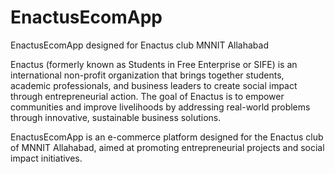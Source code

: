 # EnactusEcomApp
EnactusEcomApp designed for Enactus club MNNIT Allahabad

Enactus (formerly known as Students in Free Enterprise or SIFE) is an international non-profit organization that brings together students, academic professionals, and business leaders to create social impact through entrepreneurial action. The goal of Enactus is to empower communities and improve livelihoods by addressing real-world problems through innovative, sustainable business solutions.

EnactusEcomApp is an e-commerce platform designed for the Enactus club of MNNIT Allahabad, aimed at promoting entrepreneurial projects and social impact initiatives.